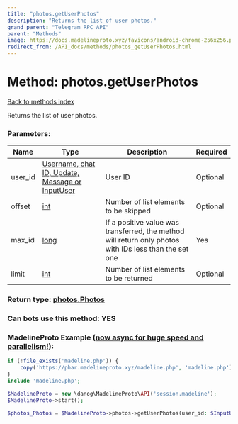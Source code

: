```yaml
---
title: "photos.getUserPhotos"
description: "Returns the list of user photos."
grand_parent: "Telegram RPC API"
parent: "Methods"
image: https://docs.madelineproto.xyz/favicons/android-chrome-256x256.png
redirect_from: /API_docs/methods/photos_getUserPhotos.html
---
```

# Method: photos.getUserPhotos
[Back to methods index](index.html)



Returns the list of user photos.

### Parameters:

| Name     |    Type       | Description | Required |
|----------|---------------|-------------|----------|
|user\_id|[Username, chat ID, Update, Message or InputUser](/API_docs/types/InputUser.html) | User ID | Optional|
|offset|[int](/API_docs/types/int.html) | Number of list elements to be skipped | Optional|
|max\_id|[long](/API_docs/types/long.html) | If a positive value was transferred, the method will return only photos with IDs less than the set one | Yes|
|limit|[int](/API_docs/types/int.html) | Number of list elements to be returned | Optional|


### Return type: [photos.Photos](/API_docs/types/photos.Photos.html)

### Can bots use this method: **YES**


### MadelineProto Example ([now async for huge speed and parallelism!](https://docs.madelineproto.xyz/docs/ASYNC.html)):


```php
if (!file_exists('madeline.php')) {
    copy('https://phar.madelineproto.xyz/madeline.php', 'madeline.php');
}
include 'madeline.php';

$MadelineProto = new \danog\MadelineProto\API('session.madeline');
$MadelineProto->start();

$photos_Photos = $MadelineProto->photos->getUserPhotos(user_id: $InputUser, offset: $int, max_id: $long, limit: $int, );
```

